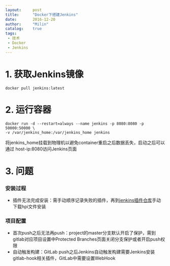 ```yaml
---
layout:     post
title:      "Docker下搭建Jenkins"
date:       2016-12-20
author:     "Milin"
catalog:    true
tags:
 - 技术
 - Docker
 - Jenkins
---
```


# 1. 获取Jenkins镜像
    docker pull jenkins:latest

# 2. 运行容器
    docker run -d --restart=always --name jenkins -p 8080:8080 -p 50000:50000 \
    -v /var/jenkins_home:/var/jenkins_home jenkins

将jenkins_home挂载到物理机以避免container重启之后数据丢失，启动之后可以通过 host-ip:8080访问Jenkins页面

# 3. 问题

### 安装过程

* 插件无法完成安装：需手动顺序记录失败的插件，再到[jenkins插件仓库][a]手动下载hpi文件安装

[a]: https://updates.jenkins-ci.org/download/plugins/ "jenkins插件仓库"

### 项目配置

* 首次push之后无法再push：project的master分支默认开启了保护，需到gitlab对应项目设置中Protected Branches页面关闭分支保护或者开启push权限
* 自动触发构建：GitLab push之后Jenkins自动触发构建需要Jenkins安装gitlab-hook相关插件，GitLab中需要设置WebHook